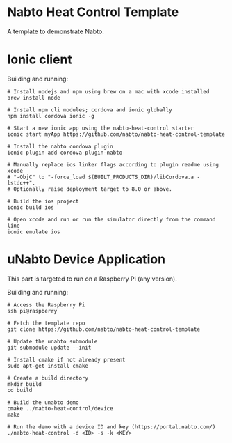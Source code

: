 # Nabto Heat Control Template

A template to demonstrate Nabto.

# Ionic client

Building and running:
```
# Install nodejs and npm using brew on a mac with xcode installed
brew install node

# Install npm cli modules; cordova and ionic globally
npm install cordova ionic -g

# Start a new ionic app using the nabto-heat-control starter
ionic start myApp https://github.com/nabto/nabto-heat-control-template

# Install the nabto cordova plugin
ionic plugin add cordova-plugin-nabto

# Manually replace ios linker flags according to plugin readme using xcode
# "-ObjC" to "-force_load $(BUILT_PRODUCTS_DIR)/libCordova.a -lstdc++".
# Optionally raise deployment target to 8.0 or above.

# Build the ios project
ionic build ios

# Open xcode and run or run the simulator directly from the command line
ionic emulate ios
```

# uNabto Device Application

This part is targeted to run on a Raspberry Pi (any version).

Building and running:
```
# Access the Raspberry Pi
ssh pi@raspberry

# Fetch the template repo
git clone https://github.com/nabto/nabto-heat-control-template

# Update the unabto submodule
git submodule update --init

# Install cmake if not already present
sudo apt-get install cmake

# Create a build directory
mkdir build
cd build

# Build the unabto demo
cmake ../nabto-heat-control/device
make

# Run the demo with a device ID and key (https://portal.nabto.com/)
./nabto-heat-control -d <ID> -s -k <KEY>
```
